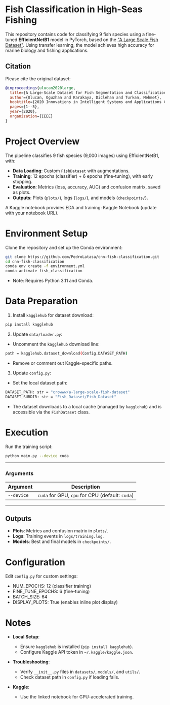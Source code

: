 # Fish Classification in High-Seas Fishing
This repository contains code for classifying 9 fish species using a fine-tuned **EfficientNetB1** model in PyTorch, based on the ["A Large Scale Fish Dataset"](https://www.kaggle.com/datasets/crowww/a-large-scale-fish-dataset). Using transfer learning, the model achieves high accuracy for marine biology and fishing applications.


## Citation
Please cite the original dataset:

```bibtex
@inproceedings{ulucan2020large,
  title={A Large-Scale Dataset for Fish Segmentation and Classification},
  author={Ulucan, Oguzhan and Karakaya, Diclehan and Turkan, Mehmet},
  booktitle={2020 Innovations in Intelligent Systems and Applications Conference (ASYU)},
  pages={1--5},
  year={2020},
  organization={IEEE}
}
```

# Project Overview
The pipeline classifies 9 fish species (9,000 images) using EfficientNetB1, with:

- **Data Loading**: Custom `FishDataset` with augmentations.
- **Training**: 12 epochs (classifier) + 6 epochs (fine-tuning), with early stopping.
- **Evaluation**: Metrics (loss, accuracy, AUC) and confusion matrix, saved as plots.
- **Outputs**: Plots (`plots/`), logs (`logs/`), and models (`checkpoints/`).

A Kaggle notebook provides EDA and training: Kaggle Notebook (update with your notebook URL).

# Environment Setup
Clone the repository and set up the Conda environment:

```bash 
git clone https://github.com/PedroLatasa/cnn-fish-classification.git
cd cnn-fish-classification
conda env create -f environment.yml
conda activate fish_classification
```

- Note: Requires Python 3.11 and Conda.

# Data Preparation
1. Install `kagglehub` for dataset download:

```bash
pip install kagglehub
``` 
2. Update `data/loader.py`:

  - Uncomment the `kagglehub` download line:

```bash
path = kagglehub.dataset_download(Config.DATASET_PATH)
```
  - Remove or comment out Kaggle-specific paths.

3. Update `config.py`:

  - Set the local dataset path:

```bash
DATASET_PATH: str = "crowww/a-large-scale-fish-dataset"
DATASET_SUBDIR: str = "Fish_Dataset/Fish_Dataset"
```
  - The dataset downloads to a local cache (managed by `kagglehub`) and is accessible via the `FishDataset` class.

# Execution
Run the training script: 

```bash
python main.py --device cuda
```

---
### Arguments

| Argument   | Description                           |
|------------|---------------------------------------|
| `--device` | `cuda` for GPU, `cpu` for CPU (default: `cuda`) |

---

## Outputs
- **Plots**: Metrics and confusion matrix in `plots/`.
- **Logs**: Training events in `logs/training.log`.
- **Models**: Best and final models in `checkpoints/`.

# Configuration
Edit `config.py` for custom settings:

- NUM_EPOCHS: 12 (classifier training)
- FINE_TUNE_EPOCHS: 6 (fine-tuning)
- BATCH_SIZE: 64
- DISPLAY_PLOTS: True (enables inline plot display)

# Notes
- **Local Setup**:

  - Ensure `kagglehub` is installed (`pip install kagglehub`).
  - Configure Kaggle API token in `~/.kaggle/kaggle.json`.

- **Troubleshooting**:
  - Verify `__init__.py` files in `datasets/`, `models/`, and `utils/`.
  - Check dataset path in `config.py` if loading fails.

- **Kaggle**:
  - Use the linked notebook for GPU-accelerated training.